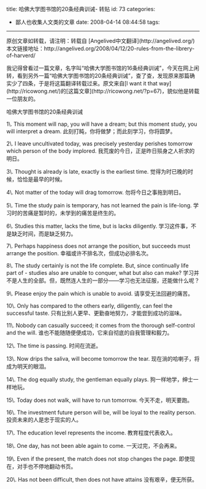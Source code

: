 title: 哈佛大学图书馆的20条经典训诫- 转贴
id: 73
categories:
  - 鄙人也收集人文类的文章
date: 2008-04-14 08:44:58
tags:
---

<div id="msgcns!9697D6160EFEBC17!1643" class="bvMsg">原创文章如转载，请注明：转载自 [Angelived中文翻译](http://angelived.org/)
本文链接地址：http://angelived.org/2008/04/12/20-rules-from-the-librery-of-harverd/ <p>我记得曾看过一篇文章，名字叫“哈佛大学图书馆的16条经典训诫”，今天在网上闲转，看到另外一篇“哈佛大学图书馆的20条经典训诫”，查了查，发现原来那篇确实少了四条，于是将这篇翻译转载过来。原文来自[I want it that way](http://ricowong.net/)的[这篇文章](http://ricowong.net/?p=67)，貌似他是转载一位朋友的。 <p>哈佛大学图书馆的20条经典训诫 <p>1\. This moment will nap, you will have a dream; but this moment study, you will interpret a dream.
此刻打盹，你将做梦；而此刻学习，你将圆梦。 <p>2\. I leave uncultivated today, was precisely yesterday perishes tomorrow which person of the body implored.
我荒废的今日，正是昨日殒身之人祈求的明日。 <p>3\. Thought is already is late, exactly is the earliest time.
觉得为时已晚的时候，恰恰是最早的时候。 <p>4\. Not matter of the today will drag tomorrow.
勿将今日之事拖到明日。 <p>5\. Time the study pain is temporary, has not learned the pain is life-long.
学习时的苦痛是暂时的，未学到的痛苦是终生的。 <p>6\. Studies this matter, lacks the time, but is lacks diligently.
学习这件事，不是缺乏时间，而是缺乏努力。 <p>7\. Perhaps happiness does not arrange the position, but succeeds must arrange the position.
幸福或许不排名次，但成功必排名次。 <p>8\. The study certainly is not the life complete. But, since continually life part of - studies also are unable to conquer, what but also can make?
学习并不是人生的全部。但，既然连人生的一部分——学习也无法征服，还能做什么呢？ <p>9\. Please enjoy the pain which is unable to avoid.
请享受无法回避的痛苦。 <p>10\. Only has compared to the others early, diligently, can feel the successful taste.
只有比别人更早、更勤奋地努力，才能尝到成功的滋味。 <p>11\. Nobody can casually succeed; it comes from the thorough self-control and the will.
谁也不能随随便便成功，它来自彻底的自我管理和毅力。 <p>12\. The time is passing.
时间在流逝。 <p>13\. Now drips the saliva, will become tomorrow the tear.
现在淌的哈喇子，将成为明天的眼泪。 <p>14\. The dog equally study, the gentleman equally plays.
狗一样地学，绅士一样地玩。 <p>15\. Today does not walk, will have to run tomorrow.
今天不走，明天要跑。 <p>16\. The investment future person will be, will be loyal to the reality person.
投资未来的人是忠于现实的人。 <p>17\. The education level represents the income.
教育程度代表收入。 <p>18\. One day, has not been able again to come.
一天过完，不会再来。 <p>19\. Even if the present, the match does not stop changes the page.
即使现在，对手也不停地翻动书页。 <p>20\. Has not been difficult, then does not have attains
没有艰辛，便无所获。</div>